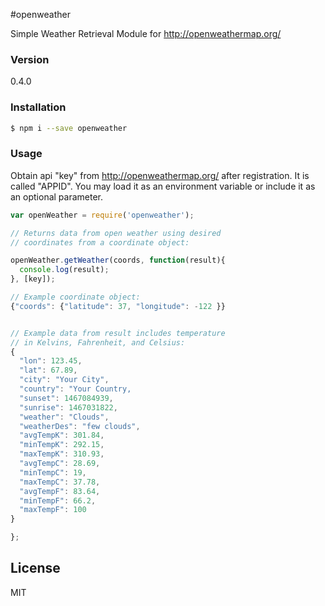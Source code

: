 #openweather

Simple Weather Retrieval Module for http://openweathermap.org/

### Version
0.4.0

### Installation
```sh
$ npm i --save openweather
```

### Usage
Obtain api "key" from http://openweathermap.org/ after registration. It is called "APPID". You may load it as an environment variable or include it as an optional parameter. 
```js
var openWeather = require('openweather');

// Returns data from open weather using desired 
// coordinates from a coordinate object:

openWeather.getWeather(coords, function(result){
  console.log(result);
}, [key]);

// Example coordinate object:
{"coords": {"latitude": 37, "longitude": -122 }}


// Example data from result includes temperature 
// in Kelvins, Fahrenheit, and Celsius:
{
  "lon": 123.45,
  "lat": 67.89,
  "city": "Your City",
  "country": "Your Country,
  "sunset": 1467084939,
  "sunrise": 1467031822,
  "weather": "Clouds",
  "weatherDes": "few clouds",
  "avgTempK": 301.84,
  "minTempK": 292.15,
  "maxTempK": 310.93,
  "avgTempC": 28.69,
  "minTempC": 19,
  "maxTempC": 37.78,
  "avgTempF": 83.64,
  "minTempF": 66.2,
  "maxTempF": 100
}

};

```    

License
----
MIT